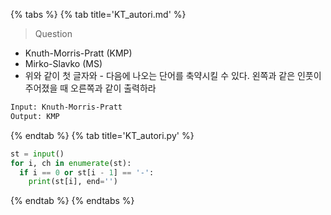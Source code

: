 {% tabs %}
{% tab title='KT_autori.md' %}

> Question

* Knuth-Morris-Pratt (KMP)
* Mirko-Slavko (MS)
* 위와 같이 첫 글자와 - 다음에 나오는 단어를 축약시킬 수 있다. 왼쪽과 같은 인풋이 주어졌을 때 오른쪽과 같이 출력하라

```txt
Input: Knuth-Morris-Pratt
Output: KMP
```

{% endtab %}
{% tab title='KT_autori.py' %}

```py
st = input()
for i, ch in enumerate(st):
  if i == 0 or st[i - 1] == '-':
    print(st[i], end='')
```

{% endtab %}
{% endtabs %}
